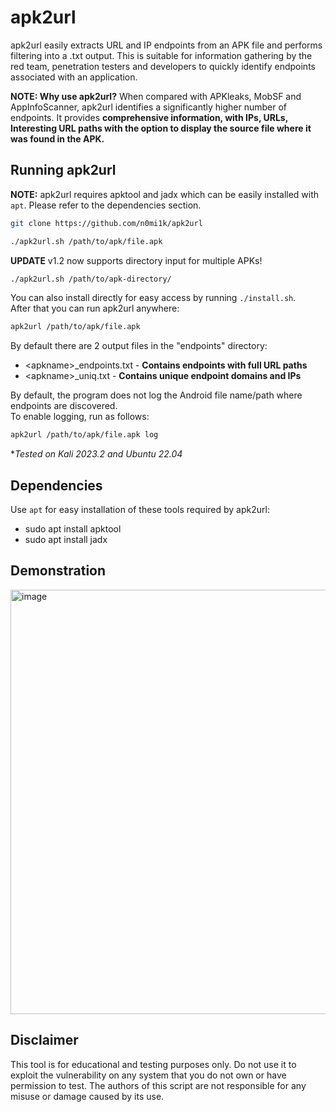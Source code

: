 # apk2url

apk2url easily extracts URL and IP endpoints from an APK file and performs filtering into a .txt output. This is suitable for information gathering by the red team, penetration testers and developers to quickly identify endpoints associated with an application.

**NOTE: Why use apk2url?** When compared with APKleaks, MobSF and AppInfoScanner, apk2url identifies a significantly higher number of endpoints. It provides **comprehensive information, with IPs, URLs, Interesting URL paths with the option to display the source file where it was found in the APK.**

## Running apk2url
**NOTE:** apk2url requires apktool and jadx which can be easily installed with `apt`. Please refer to the dependencies section.
```bash
git clone https://github.com/n0mi1k/apk2url
```  
```bash
./apk2url.sh /path/to/apk/file.apk
```

**UPDATE** v1.2 now supports directory input for multiple APKs!
```bash
./apk2url.sh /path/to/apk-directory/
```

You can also install directly for easy access by running `./install.sh`.                        
After that you can run apk2url anywhere:
```bash
apk2url /path/to/apk/file.apk
```
By default there are 2 output files in the "endpoints" directory:  
- \<apkname\>_endpoints.txt - **Contains endpoints with full URL paths**
- \<apkname\>_uniq.txt - **Contains unique endpoint domains and IPs**

By default, the program does not log the Android file name/path where endpoints are discovered.    
To enable logging, run as follows:

```bash
apk2url /path/to/apk/file.apk log
```
**Tested on Kali 2023.2 and Ubuntu 22.04*

## Dependencies
Use `apt` for easy installation of these tools required by apk2url:
- sudo apt install apktool
- sudo apt install jadx

## Demonstration
<img width="679" alt="image" src="https://github.com/n0mi1k/apk2url/assets/28621928/f0459e53-f6d9-4e42-a2ed-e146fb36b520">

## Disclaimer
This tool is for educational and testing purposes only. Do not use it to exploit the vulnerability on any system that you do not own or have permission to test. The authors of this script are not responsible for any misuse or damage caused by its use.
